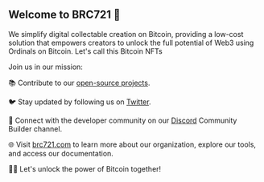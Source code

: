 ## Welcome to BRC721 👋 

We simplify digital collectable creation on Bitcoin, providing a low-cost solution that empowers creators to unlock the full potential of Web3 using Ordinals on Bitcoin. Let's call this Bitcoin NFTs

Join us in our mission:

📚 Contribute to our [open-source projects](https://github.com/d3vx-com).

🐦 Stay updated by following us on [Twitter](https://twitter.com/brc_721).

💬 Connect with the developer community on our [Discord](https://discord.com/invite/brc721) Community Builder channel.

🌐 Visit [brc721.com](https://brc721.com) to learn more about our organization, explore our tools, and access our documentation. 

🔐💫 Let's unlock the power of Bitcoin together!

